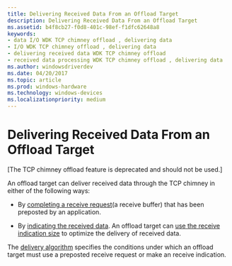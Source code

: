 ```yaml
---
title: Delivering Received Data From an Offload Target
description: Delivering Received Data From an Offload Target
ms.assetid: b4f8cb27-f0d8-401c-98ef-f1dfc62648a8
keywords:
- data I/O WDK TCP chimney offload , delivering data
- I/O WDK TCP chimney offload , delivering data
- delivering received data WDK TCP chimney offload
- received data processing WDK TCP chimney offload , delivering data
ms.author: windowsdriverdev
ms.date: 04/20/2017
ms.topic: article
ms.prod: windows-hardware
ms.technology: windows-devices
ms.localizationpriority: medium
---
```


# Delivering Received Data From an Offload Target


\[The TCP chimney offload feature is deprecated and should not be used.\]

An offload target can deliver received data through the TCP chimney in either of the following ways:

-   By [completing a receive request](posting-and-completing-receive-requests.md)(a receive buffer) that has been preposted by an application.

-   By [indicating the received data](indicating-received-data-from-an-offload-target.md). An offload target can [use the receive indication size](using-the-specified-receive-indication-size.md) to optimize the delivery of received data.

The [delivery algorithm](delivery-algorithm.md) specifies the conditions under which an offload target must use a preposted receive request or make an receive indication.

 

 





